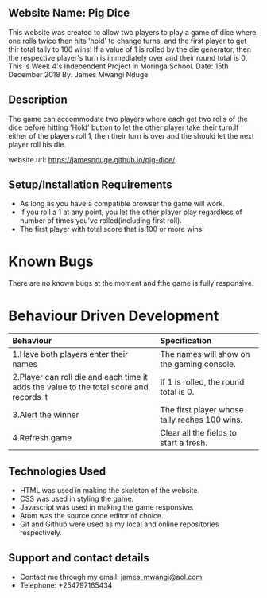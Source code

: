 ## Website Name: Pig Dice
This website was created to allow two players to play a game of dice where one rolls twice then hits 'hold' to change turns, and the first player to get thir total tally to 100 wins! If a value of 1 is rolled by the die generator, then the respective player's turn is immediately over and their round total is 0. This is Week 4's Independent Project in Moringa School.
Date: 15th December 2018
By: James Mwangi Nduge

## Description
The game can accommodate two players where each get two rolls of the dice before hitting 'Hold' button to let the other player take their turn.If either of the players roll 1, then their turn is over and the should let the next player roll his die.

website url: https://jamesnduge.github.io/pig-dice/

## Setup/Installation Requirements
* As long as you have a compatible browser the game will work.
* If you roll a 1 at any point, you let the other player play regardless of number of times you've rolled(including first roll).
* The first player with total score that is 100 or more wins!

# Known Bugs
There are no known bugs at the moment and fthe game is fully responsive.

# Behaviour Driven Development
|Behaviour                           |Specification|
|:-----------------------------------|:-------------------------------------------------|
|1.Have both players enter their names | The names will show on the gaming console.|
|2.Player can roll die and each time it adds the value to the total score and records it | If 1 is rolled, the round total is 0.|
|3.Alert the winner| The first player whose tally reches 100 wins.
|4.Refresh game| Clear all the fields to start a fresh.|


## Technologies Used
* HTML was used in making the skeleton of the website.
* CSS was used in styling the game.
* Javascript was used in making the game responsive.
* Atom was the source code editor of choice.
* Git and Github were used as my local and online repositories respectively.

## Support and contact details
* Contact me through my email: james_mwangi@aol.com
* Telephone: +254797165434

